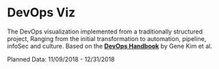 # DevOps Viz
The DevOps visualization implemented from a traditionally structured
project, Ranging from the initial transformation to automation,
pipeline, infoSec and culture.
Based on the [**DevOps Handbook**](https://play.google.com/store/books/details?id=ui8hDgAAQBAJ) by Gene Kim et al.

Planned Data: 11/09/2018 - 12/31/2018